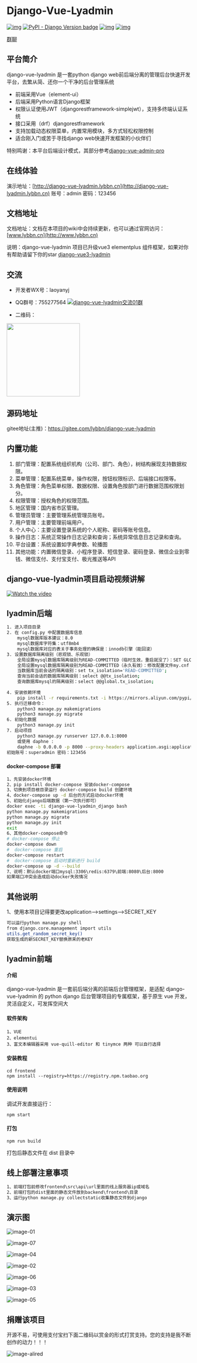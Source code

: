 # Django-Vue-Lyadmin

[![img](https://img.shields.io/badge/python-%3E=3.6.x-green.svg)](https://python.org/)  [![PyPI - Django Version badge](https://img.shields.io/badge/django%20versions-3.2-blue)](https://docs.djangoproject.com/zh-hans/3.2/) [![img](https://img.shields.io/badge/node-%3E%3D%2012.0.0-brightgreen)](https://nodejs.org/zh-cn/) [![img](https://gitee.com/lybbn/django-vue-lyadmin/badge/star.svg?theme=dark)](https://gitee.com/lybbn/django-vue-lyadmin)

[群聊](https://jq.qq.com/?_wv=1027&k=StAkGqk5) 

## 平台简介

django-vue-lyadmin 是一套python django web前后端分离的管理后台快速开发平台，去繁从简、还你一个干净的后台管理系统

* 前端采用Vue（element-ui）
* 后端采用Python语言Django框架
* 权限认证使用JWT（djangorestframework-simplejwt），支持多终端认证系统
* 接口采用（drf）djangorestframework
* 支持加载动态权限菜单，内置常用模块，多方式轻松权限控制
* 适合刚入门或苦于寻找django web快速开发框架的小伙伴们

特别鸣谢：本平台后端设计模式，其部分参考[django-vue-admin-pro](https://gitee.com/dvadmin/django-vue-admin-pro)

## 在线体验

演示地址：[http://django-vue-lyadmin.lybbn.cn](http://django-vue-lyadmin.lybbn.cn) 账号：admin 密码：123456

## 文档地址

文档地址：文档在本项目的wiki中会持续更新，也可以通过官网访问：[www.lybbn.cn](http://www.lybbn.cn)

说明：django-vue-lyadmin 项目已升级vue3 elementplus 组件框架，如果对你有帮助请留下你的star [django-vue3-lyadmin](https://gitee.com/lybbn/django-vue3-lyadmin)

## 交流
- 开发者WX号：laoyanyj

- QQ群号：755277564 <a target="_blank" href="https://jq.qq.com/?_wv=1027&k=oPz6bqmL"><img border="0" src="//pub.idqqimg.com/wpa/images/group.png" alt="django-vue-lyadmin交流01群" title="django-vue-lyadmin交流01群"></a>
- 二维码：

<img src='https://gitee.com/lybbn/django-vue-lyadmin/raw/master/frontend/src/assets/img/qq.jpg' width='200'>

## 源码地址

gitee地址(主推)：https://gitee.com/lybbn/django-vue-lyadmin

## 内置功能

1.  部门管理：配置系统组织机构（公司、部门、角色），树结构展现支持数据权限。
2.  菜单管理：配置系统菜单，操作权限，按钮权限标识、后端接口权限等。
3.  角色管理：角色菜单权限、数据权限、设置角色按部门进行数据范围权限划分。
4.  权限管理：授权角色的权限范围。
5.  地区管理：国内省市区管理。
6.  管理员管理：主要管理系统管理员账号。
7.  用户管理：主要管理前端用户。
8.  个人中心：主要设置登录系统的个人昵称、密码等账号信息。
9.  操作日志：系统正常操作日志记录和查询；系统异常信息日志记录和查询。
10.  平台设置：系统设置如字典参数、轮播图
11.  其他功能：内置微信登录、小程序登录、短信登录、密码登录、微信企业到零钱、微信支付、支付宝支付、极光推送等API

## django-vue-lyadmin项目启动视频讲解

[![Watch the video](https://gitee.com/lybbn/django-vue-lyadmin/raw/master/frontend/src/assets/img/01.png)](https://v.kuaishouapp.com/s/VIJPdIx6)

## lyadmin后端

~~~bash
1. 进入项目目录
2. 在 config.py 中配置数据库信息
	mysql数据库版本建议：8.0
	mysql数据库字符集：utf8mb4
    mysql数据库对应的表关于事务处理的确保是：innodb引擎（能回滚）
3. 设置数据库隔离级别（悲观锁、乐观锁）
    全局设置mysql数据库隔离级别为READ-COMMITTED（临时生效，重启就没了）：SET GLOBAL tx_isolation='READ-COMMITTED';
    全局设置mysql数据库隔离级别为READ-COMMITTED（永久有效）：修改配置文件my.cnf 的[mysqld]中增加 transaction-isolation=Read-Committed 
    当数据库当前会话的隔离级别：set tx_isolation='READ-COMMITTED';
    查询当前会话的数据库隔离级别：select @@tx_isolation;
    查询数据库mysql的隔离级别：select @@global.tx_isolation;
    
4. 安装依赖环境
	pip install -r requirements.txt -i https://mirrors.aliyun.com/pypi/simple/
5. 执行迁移命令：
	python3 manage.py makemigrations
	python3 manage.py migrate
6. 初始化数据
	python3 manage.py init
7. 启动项目
	python3 manage.py runserver 127.0.0.1:8000
    或使用 daphne :
    daphne -b 0.0.0.0 -p 8000 --proxy-headers application.asgi:application
初始账号：superadmin 密码：123456

~~~

#### docker-compose 部署

~~~bash
1、先安装docker环境
2、pip install docker-compose 安装docker-compose
3、切换到项目根目录运行 docker-compose build 创建环境
4、docker-compose up -d 后台的方式启动docker环境
5、初始化django后端数据（第一次执行即可）
docker exec -ti django-vue-lyadmin_django bash
python manage.py makemigrations 
python manage.py migrate
python manage.py init
exit
6、其他docker-compose命令
# docker-compose 停止
docker-compose down
#  docker-compose 重启
docker-compose restart
#  docker-compose 启动时重新进行 build
docker-compose up -d --build
7、说明：默认docker端口mysql:3306\redis:6379\前端:8080\后台:8000 
如果端口冲突会造成启动docker失败情况
~~~

## 其他说明

1、使用本项目记得要更改application-->settings-->SECRET_KEY
~~~bash
可以运行python manage.py shell
from django.core.management import utils
utils.get_random_secret_key()
获取生成的新SECRET_KEY替换原来的老KEY
~~~

## lyadmin前端

#### 介绍

django-vue-lyadmin 是一套前后端分离的前端后台管理框架，是适配 django-vue-lyadmin 的 python django 后台管理项目的专属框架，基于原生 vue 开发，灵活自定义，可发挥空间大

#### 软件架构


```
1、VUE
2、elementui
3、富文本编辑器采用 vue-quill-editor 和 tinymce 两种 可以自行选择
```

#### 安装教程


```
cd frontend
npm install --registry=https://registry.npm.taobao.org
```


#### 使用说明

调试开发直接运行： 

```
npm start
```


#### 打包


```
npm run build
```


打包后静态文件在 dist 目录中

## 线上部署注意事项

~~~bash
1、前端打包前修改frontend\src\api\url里面的线上服务器ip或域名
2、前端打包的dist里面的静态文件放到backend\frontend\目录
3、运行python manage.py collectstatic收集静态文件到django
~~~

## 演示图

![image-01](https://gitee.com/lybbn/django-vue-lyadmin/raw/master/frontend/src/assets/img/01.png)

![image-07](https://gitee.com/lybbn/django-vue-lyadmin/raw/master/frontend/src/assets/img/07.png)

![image-04](https://gitee.com/lybbn/django-vue-lyadmin/raw/master/frontend/src/assets/img/04.png)

![image-02](https://gitee.com/lybbn/django-vue-lyadmin/raw/master/frontend/src/assets/img/02.png)

![image-06](https://gitee.com/lybbn/django-vue-lyadmin/raw/master/frontend/src/assets/img/06.png)

![image-03](https://gitee.com/lybbn/django-vue-lyadmin/raw/master/frontend/src/assets/img/03.png)

![image-05](https://gitee.com/lybbn/django-vue-lyadmin/raw/master/frontend/src/assets/img/05.png)

## 捐赠该项目

开源不易，可使用支付宝扫下面二维码以赏金的形式打赏支持。您的支持是我不断创作的动力！！！

![image-alired](https://gitee.com/lybbn/django-vue-lyadmin/raw/master/frontend/src/assets/img/alired.jpg)
